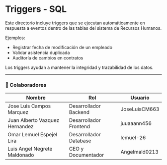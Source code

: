 # Triggers - SQL

Este directorio incluye triggers que se ejecutan automáticamente en respuesta a eventos dentro de las tablas del sistema de Recursos Humanos.

Ejemplos:
- Registrar fecha de modificación de un empleado
- Validar asistencia duplicada
- Auditoría de cambios en contratos

Los triggers ayudan a mantener la integridad y trazabilidad de los datos.

--- 

### 👥 Colaboradores

| Nombre                        | Rol                          | Usuario               |  
|-------------------------------|------------------------------|-----------------------|  
| Jose Luis Campos Marquez      | Desarrollador Backend        | JoseLuisCM663         |  
| Juan Alberto Vazquez Hernandez | Desarrollador Frontend       | juuaaann456           |  
| Omar Lemuel Espejel Lira       | Desarrollador Database       | lemuel-26             |  
| Luis Angel Negrete Maldonado   | CEO y Documentador           | Angelmald0213         |  

